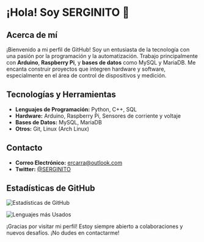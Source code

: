 # ¡Hola! Soy SERGINITO 👋

## Acerca de mí

¡Bienvenido a mi perfil de GitHub! Soy un entusiasta de la tecnología con una pasión por la programación y la automatización. Trabajo principalmente con **Arduino**, **Raspberry Pi**, y **bases de datos** como MySQL y MariaDB. Me encanta construir proyectos que integren hardware y software, especialmente en el área de control de dispositivos y medición.

## Tecnologías y Herramientas

- **Lenguajes de Programación:** Python, C++, SQL
- **Hardware:** Arduino, Raspberry Pi, Sensores de corriente y voltaje
- **Bases de Datos:** MySQL, MariaDB
- **Otros:** Git, Linux (Arch Linux)

## Contacto

- **Correo Electrónico:** [ercarra@outlook.com](mailto:sercarra@outlook.com)
- **Twitter:** [@SERGINITO](https://x.com/SERGINITO)

## Estadísticas de GitHub

![Estadísticas de GitHub](https://github-readme-stats.vercel.app/api?username=SERGINITO&show_icons=true&theme=radical)

![Lenguajes más Usados](https://github-readme-stats.vercel.app/api/top-langs/?username=SERGINITO&layout=compact&theme=radical)

¡Gracias por visitar mi perfil! Estoy siempre abierto a colaboraciones y nuevos desafíos. ¡No dudes en contactarme!
